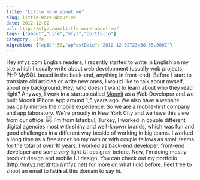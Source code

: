 ```yaml
---
title: "Little more about me"
slug: little-more-about-me
date: 2012-12-02
url: http://mfyz.com/little-more-about-me/
tags: ["about","Life","mfyz","portfolio"]
category: Life
migration: {"wpId":50,"wpPostDate":"2012-12-02T23:38:55.000Z"}
---
```


Hey mfyz.com English readers, I recently started to write in English on my site which I usually write about web development (usually web projects, PHP MySQL based in the back-end, anything in front-end). Before I start to translate old articles or write new ones, I would like to talk about myself, about my background. Hey, who doesn't want to learn about who they read right? Anyway, I work in a startup called [Moonit](//moonit.com") as a Web Developer and we built Moonit iPhone App around 1,5 years ago. We also have a website basically mirrors the mobile experience. So we are a mobile-first company and app laboratory. We're proudly in New York City and we have this view from our office: ![](/images/archive/en/2020/05/7702598874_f328f0e8cc_h_mdfb5s.jpg?fit=300%2C300&ssl=1&cld_params=w_300) I'm from Istanbul, Turkey, I worked in couple different digital agencies most with shiny and well-known brands, which was fun and good challenges in a different way beside of working in big teams. I worked a long time as a freelancer on my own or with couple fellows as small teams for the total of over 10 years. I worked as back-end developer, front-end developer and some very light UI designer before. Now, I'm doing mostly product design and mobile UI design. You can check out my portfolio [http://mfyz.net](http://mfyz.net) for more on what I did before. Feel free to shoot an email to **fatih** at this domain to say hi.